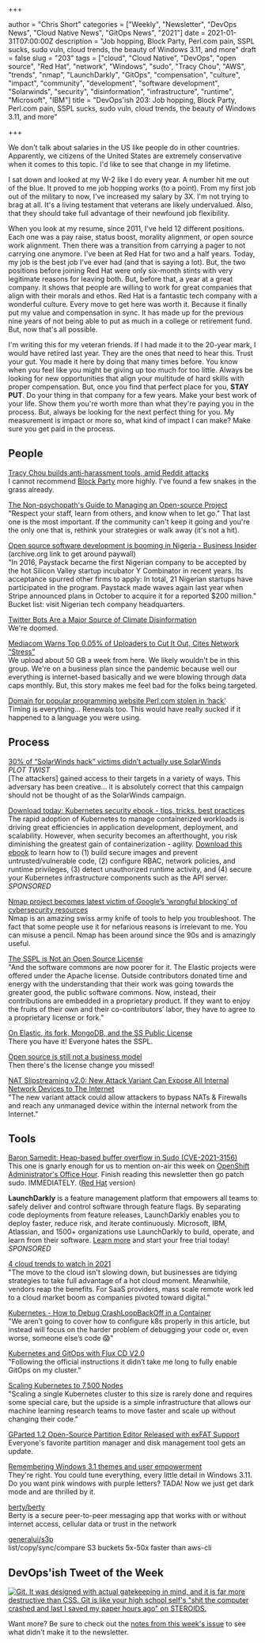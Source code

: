 +++

author = "Chris Short"
categories = ["Weekly", "Newsletter", "DevOps News", "Cloud Native News", "GitOps News", "2021"]
date = 2021-01-31T07:00:00Z
description = "Job hopping, Block Party, Perl.com pain, SSPL sucks, sudo vuln, cloud trends, the beauty of Windows 3.11, and more"
draft = false
slug = "203"
tags = ["cloud", "Cloud Native", "DevOps", "open source", "Red Hat", "network", "Windows", "sudo", "Tracy Chou", "AWS", "trends", "nmap", "LaunchDarkly", "GitOps", "compensation", "culture", "impact", "community", "development", "software development", "Solarwinds", "security", "disinformation", "infrastructure", "runtime", "Microsoft", "IBM"]
title = "DevOps'ish 203: Job hopping, Block Party, Perl.com pain, SSPL sucks, sudo vuln, cloud trends, the beauty of Windows 3.11, and more"

+++

We don't talk about salaries in the US like people do in other countries. Apparently, we citizens of the United States are extremely conservative when it comes to this topic. I'd like to see that change in my lifetime.

I sat down and looked at my W-2 like I do every year. A number hit me out of the blue. It proved to me job hopping works (to a point). From my first job out of the military to now, I've increased my salary by 3X. I'm not trying to brag at all. It's a living testament that veterans are likely undervalued. Also, that they should take full advantage of their newfound job flexibility.

When you look at my resume, since 2011, I've held 12 different positions. Each one was a pay raise, status boost, morality alignment, or open source work alignment. Then there was a transition from carrying a pager to not carrying one anymore. I've been at Red Hat for two and a half years. Today, my job is the best job I've ever had (and that is saying a lot). But, the two positions before joining Red Hat were only six-month stints with very legitimate reasons for leaving both. But, before that, a year at a great company. It shows that people are willing to work for great companies that align with their morals and ethos. Red Hat is a fantastic tech company with a wonderful culture. Every move to get here was worth it. Because it finally put my value and compensation in sync. It has made up for the previous nine years of not being able to put as much in a college or retirement fund. But, now that's all possible.

I'm writing this for my veteran friends. If I had made it to the 20-year mark, I would have retired last year. They are the ones that need to hear this. Trust your gut. You made it here by doing that many times before. You know when you feel like you might be giving up too much for too little. Always be looking for new opportunities that align your multitude of hard skills with proper compensation. But, once you find that perfect place for you, **STAY PUT**. Do your thing in that company for a few years. Make your best work of your life. Show them you're worth more than what they're paying you in the process. But, always be looking for the next perfect thing for you. My measurement is impact or more so, what kind of impact I can make? Make sure you get paid in the process.

## People

[Tracy Chou builds anti-harassment tools, amid Reddit attacks](https://www.protocol.com/harassment-block-party-app)  
I cannot recommend [Block Party](https://www.blockpartyapp.com/) more highly. I've found a few snakes in the grass already.

[The Non-psychopath's Guide to Managing an Open-source Project](https://queue.acm.org/detail.cfm?ref=rss&id=3447645)  
"Respect your staff, learn from others, and know when to let go." That last one is the most important. If the community can't keep it going and you're the only one that is, rethink your strategies or walk away (it's not a hit).

[Open source software development is booming in Nigeria - Business Insider](https://web.archive.org/web/20210126095059/https://www.businessinsider.com/open-source-booming-in-nigeria-fintech-startups-paystack-nigeria-2021-1?r=DE&IR=T) (archive.org link to get around paywall)  
"In 2016, Paystack became the first Nigerian company to be accepted by the hot Silicon Valley startup incubator Y Combinator in recent years. Its acceptance spurred other firms to apply: In total, 21 Nigerian startups have participated in the program. Paystack made waves again last year when Stripe announced plans in October to acquire it for a reported $200 million." Bucket list: visit Nigerian tech company headquarters.

[Twitter Bots Are a Major Source of Climate Disinformation](https://www.scientificamerican.com/article/twitter-bots-are-a-major-source-of-climate-disinformation/)  
We're doomed.

[Mediacom Warns Top 0.05% of Uploaders to Cut It Out, Cites Network “Stress”](https://stopthecap.com/2021/01/27/mediacom-warns-top-0-05-of-uploaders-to-cut-it-out-cites-network-stress/)  
We upload about 50 GB a week from here. We likely wouldn't be in this group. We're on a business plan since the pandemic because well our everything is internet-based basically and we were blowing through data caps monthly. But, this story makes me feel bad for the folks being targeted.

[Domain for popular programming website Perl.com stolen in ‘hack’](https://portswigger.net/daily-swig/domain-for-popular-programming-website-perl-com-stolen-in-hack)  
Timing is everything... Renewals too. This would have really sucked if it happened to a language you were using.

## Process

[30% of “SolarWinds hack” victims didn’t actually use SolarWinds](https://arstechnica.com/information-technology/2021/01/30-of-solarwinds-hack-victims-didnt-actually-use-solarwinds/)  
*PLOT TWIST*  
[The attackers] gained access to their targets in a variety of ways. This adversary has been creative... it is absolutely correct that this campaign should not be thought of as the SolarWinds campaign.

[Download today: Kubernetes security ebook - tips, tricks, best practices](https://security.stackrox.com/kubernetes-security-ebook-tips-tricks-best-practices.html?Source=DevOpsIsh&LSource=DevOpsIsh)  
The rapid adoption of Kubernetes to manage containerized workloads is driving great efficiencies in application development, deployment, and scalability. However, when security becomes an afterthought, you risk diminishing the greatest gain of containerization - agility. [Download this ebook](https://security.stackrox.com/kubernetes-security-ebook-tips-tricks-best-practices.html?Source=DevOpsIsh&LSource=DevOpsIsh) to learn how to (1) build secure images and prevent untrusted/vulnerable code, (2) configure RBAC, network policies, and runtime privileges, (3) detect unauthorized runtime activity, and (4) secure your Kubernetes infrastructure components such as the API server. *SPONSORED*

[Nmap project becomes latest victim of Google’s ‘wrongful blocking’ of cybersecurity resources](https://portswigger.net/daily-swig/nmap-project-becomes-latest-victim-of-googles-wrongful-blocking-of-cybersecurity-resources)  
Nmap is an amazing swiss army knife of tools to help you troubleshoot. The fact that some people use it for nefarious reasons is irrelevant to me. You can misuse a pencil. Nmap has been around since the 90s and is amazingly useful.

[The SSPL is Not an Open Source License](https://opensource.org/node/1099)  
"And the software commons are now poorer for it. The Elastic projects were offered under the Apache license. Outside contributors donated time and energy with the understanding that their work was going towards the greater good, the public software commons. Now, instead, their contributions are embedded in a proprietary product. If they want to enjoy the fruits of their own and their co-contributors’ labor, they have to agree to a proprietary license or fork."

[On Elastic, its fork, MongoDB, and the SS Public License](https://sfconservancy.org/blog/2021/jan/29/elastic-and-ss-public-license/)  
There you have it! Everyone hates the SSPL.

[Open source is still not a business model](https://funnelfiasco.com/blog/2021/01/22/open-source-business-model/)  
Then there's the license change you missed!

[NAT Slipstreaming v2.0: New Attack Variant Can Expose All Internal Network Devices to The Internet](https://www.armis.com/resources/iot-security-blog/nat-slipstreaming-v2-0-new-attack-variant-can-expose-all-internal-network-devices-to-the-internet/)  
"The new variant attack could allow attackers to bypass NATs & Firewalls and reach any unmanaged device within the internal network from the Internet."

## Tools

[Baron Samedit: Heap-based buffer overflow in Sudo (CVE-2021-3156)](https://www.openwall.com/lists/oss-security/2021/01/26/3)  
This one is gnarly enough for us to mention on-air this week on [OpenShift Administrator's Office Hour](https://www.youtube.com/watch?v=YHswrGunATY). Finish reading this newsletter then go patch sudo. IMMEDIATELY. ([Red Hat](https://access.redhat.com/security/vulnerabilities/RHSB-2021-002) version)

**LaunchDarkly** is a feature management platform that empowers all teams to safely deliver and control software through feature flags. By separating code deployments from feature releases, LaunchDarkly enables you to deploy faster, reduce risk, and iterate continuously. Microsoft, IBM, Atlassian, and 1500+ organizations use LaunchDarkly to build, operate, and learn from their software. [Learn more](https://launchdarkly.com/?utm_source=devopsish&utm_medium=news_pod&utm_campaign=21q1-newsletter) and start your free trial today! *SPONSORED*

[4 cloud trends to watch in 2021](https://www.ciodive.com/news/2021-cloud-trends/593777/)  
"The move to the cloud isn't slowing down, but businesses are tidying strategies to take full advantage of a hot cloud moment. Meanwhile, vendors reap the benefits. For SaaS providers, mass scale remote work led to a cloud market boom as companies pivoted toward digital."

[Kubernetes - How to Debug CrashLoopBackOff in a Container](https://releaseapp.io/blog/kubernetes-how-to-debug-crashloopbackoff-in-a-container)  
"We aren’t going to cover how to configure k8s properly in this article, but instead will focus on the harder problem of debugging your code or, even worse, someone else’s code 😱"

[Kubernetes and GitOps with Flux CD V2.0](https://raynix.info/archives/3769)  
"Following the official instructions it didn’t take me long to fully enable GitOps on my cluster."

[Scaling Kubernetes to 7,500 Nodes](https://openai.com/blog/scaling-kubernetes-to-7500-nodes/)  
"Scaling a single Kubernetes cluster to this size is rarely done and requires some special care, but the upside is a simple infrastructure that allows our machine learning research teams to move faster and scale up without changing their code."

[GParted 1.2 Open-Source Partition Editor Released with exFAT Support](https://9to5linux.com/gparted-1-2-open-source-partition-editor-released-with-exfat-support)  
Everyone's favorite partition manager and disk management tool gets an update.

[Remembering Windows 3.1 themes and user empowerment](https://hisham.hm/2019/07/26/remembering-windows-31-themes-and-user-empowerment/)  
They're right. You could tune everything, every little detail in Windows 3.11. Do you want pink windows with purple letters? TADA! Now we just get dark mode and are thrilled by it.

[berty/berty](https://github.com/berty/berty)  
Berty is a secure peer-to-peer messaging app that works with or without internet access, cellular data or trust in the network

[generalui/s3p](https://github.com/generalui/s3p)  
list/copy/sync/compare S3 buckets 5x-50x faster than aws-cli


## DevOps'ish Tweet of the Week

[![Git. It was designed with actual gatekeeping in mind, and it is far more destructive than CSS. Git is like your high school self's "shit the computer crashed and last I saved my paper hours ago" on STEROIDS.](["https://shortcdn.com/file/devopsish/203-devopsish-tweet-of-the-week.png)](https://twitter.com/guincodes/status/1355023910509502470)

Want more? Be sure to check out the [notes from this week's issue](https://devopsish.com/203/notes/) to see what didn't make it to the newsletter.
